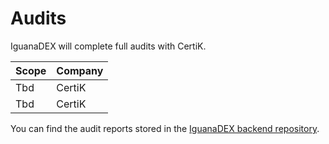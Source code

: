 # Audits

IguanaDEX will complete full audits with CertiK.

| Scope | Company |
| ----- | ------- |
| Tbd   | CertiK  |
| Tbd   | CertiK  |

You can find the audit reports stored in the [IguanaDEX backend repository](https://github.com/iguana-dex/iguana-backend/tree/master/audits).
